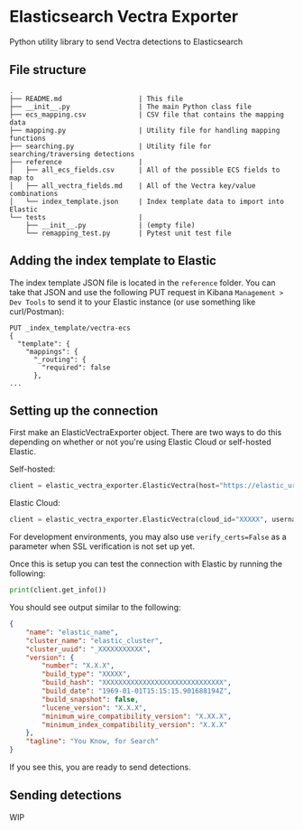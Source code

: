 # Elasticsearch Vectra Exporter

Python utility library to send Vectra detections to Elasticsearch

## File structure

```
.
├── README.md                   | This file
├── __init__.py                 | The main Python class file
├── ecs_mapping.csv             | CSV file that contains the mapping data
├── mapping.py                  | Utility file for handling mapping functions
├── searching.py                | Utility file for searching/traversing detections
├── reference                   | 
│   ├── all_ecs_fields.csv      | All of the possible ECS fields to map to
│   ├── all_vectra_fields.md    | All of the Vectra key/value combinations
│   └── index_template.json     | Index template data to import into Elastic
└── tests                       |
    ├── __init__.py             | (empty file)
    └── remapping_test.py       | Pytest unit test file
```

## Adding the index template to Elastic

The index template JSON file is located in the `reference` folder. You can take that JSON and use the following PUT request in Kibana `Management > Dev Tools` to send it to your Elastic instance (or use something like curl/Postman):

```
PUT _index_template/vectra-ecs
{
  "template": {
    "mappings": {
      "_routing": {
        "required": false
      },
...
```

## Setting up the connection

First make an ElasticVectraExporter object. There are two ways to do this depending on whether or not you're using Elastic Cloud or self-hosted Elastic.

Self-hosted:

```python
client = elastic_vectra_exporter.ElasticVectra(host="https://elastic_url:9200", username="user_here", password="password_here")
```

Elastic Cloud:

```python
client = elastic_vectra_exporter.ElasticVectra(cloud_id="XXXXX", username="user_here", password="password_here")
```

For development environments, you may also use `verify_certs=False` as a parameter when SSL verification is not set up yet.

Once this is setup you can test the connection with Elastic by running the following:

```python
print(client.get_info())
```

You should see output similar to the following:

```json
{
    "name": "elastic_name",
    "cluster_name": "elastic_cluster",
    "cluster_uuid": "_XXXXXXXXXXX",
    "version": {
        "number": "X.X.X",
        "build_type": "XXXXX",
        "build_hash": "XXXXXXXXXXXXXXXXXXXXXXXXXXXXXX",
        "build_date": "1969-01-01T15:15:15.901688194Z",
        "build_snapshot": false,
        "lucene_version": "X.X.X",
        "minimum_wire_compatibility_version": "X.XX.X",
        "minimum_index_compatibility_version": "X.X.X"
    },
    "tagline": "You Know, for Search"
}
```

If you see this, you are ready to send detections.

## Sending detections

WIP
